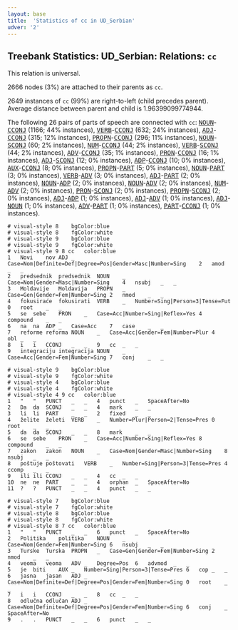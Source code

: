 ```yaml
---
layout: base
title:  'Statistics of cc in UD_Serbian'
udver: '2'
---
```


## Treebank Statistics: UD_Serbian: Relations: `cc`

This relation is universal.

2666 nodes (3%) are attached to their parents as `cc`.

2649 instances of `cc` (99%) are right-to-left (child precedes parent).
Average distance between parent and child is 1.96399099774944.

The following 26 pairs of parts of speech are connected with `cc`: <tt><a href="sr-pos-NOUN.html">NOUN</a></tt>-<tt><a href="sr-pos-CCONJ.html">CCONJ</a></tt> (1166; 44% instances), <tt><a href="sr-pos-VERB.html">VERB</a></tt>-<tt><a href="sr-pos-CCONJ.html">CCONJ</a></tt> (632; 24% instances), <tt><a href="sr-pos-ADJ.html">ADJ</a></tt>-<tt><a href="sr-pos-CCONJ.html">CCONJ</a></tt> (315; 12% instances), <tt><a href="sr-pos-PROPN.html">PROPN</a></tt>-<tt><a href="sr-pos-CCONJ.html">CCONJ</a></tt> (296; 11% instances), <tt><a href="sr-pos-NOUN.html">NOUN</a></tt>-<tt><a href="sr-pos-SCONJ.html">SCONJ</a></tt> (60; 2% instances), <tt><a href="sr-pos-NUM.html">NUM</a></tt>-<tt><a href="sr-pos-CCONJ.html">CCONJ</a></tt> (44; 2% instances), <tt><a href="sr-pos-VERB.html">VERB</a></tt>-<tt><a href="sr-pos-SCONJ.html">SCONJ</a></tt> (44; 2% instances), <tt><a href="sr-pos-ADV.html">ADV</a></tt>-<tt><a href="sr-pos-CCONJ.html">CCONJ</a></tt> (35; 1% instances), <tt><a href="sr-pos-PRON.html">PRON</a></tt>-<tt><a href="sr-pos-CCONJ.html">CCONJ</a></tt> (16; 1% instances), <tt><a href="sr-pos-ADJ.html">ADJ</a></tt>-<tt><a href="sr-pos-SCONJ.html">SCONJ</a></tt> (12; 0% instances), <tt><a href="sr-pos-ADP.html">ADP</a></tt>-<tt><a href="sr-pos-CCONJ.html">CCONJ</a></tt> (10; 0% instances), <tt><a href="sr-pos-AUX.html">AUX</a></tt>-<tt><a href="sr-pos-CCONJ.html">CCONJ</a></tt> (8; 0% instances), <tt><a href="sr-pos-PROPN.html">PROPN</a></tt>-<tt><a href="sr-pos-PART.html">PART</a></tt> (5; 0% instances), <tt><a href="sr-pos-NOUN.html">NOUN</a></tt>-<tt><a href="sr-pos-PART.html">PART</a></tt> (3; 0% instances), <tt><a href="sr-pos-VERB.html">VERB</a></tt>-<tt><a href="sr-pos-ADV.html">ADV</a></tt> (3; 0% instances), <tt><a href="sr-pos-ADJ.html">ADJ</a></tt>-<tt><a href="sr-pos-PART.html">PART</a></tt> (2; 0% instances), <tt><a href="sr-pos-NOUN.html">NOUN</a></tt>-<tt><a href="sr-pos-ADP.html">ADP</a></tt> (2; 0% instances), <tt><a href="sr-pos-NOUN.html">NOUN</a></tt>-<tt><a href="sr-pos-ADV.html">ADV</a></tt> (2; 0% instances), <tt><a href="sr-pos-NUM.html">NUM</a></tt>-<tt><a href="sr-pos-ADV.html">ADV</a></tt> (2; 0% instances), <tt><a href="sr-pos-PRON.html">PRON</a></tt>-<tt><a href="sr-pos-SCONJ.html">SCONJ</a></tt> (2; 0% instances), <tt><a href="sr-pos-PROPN.html">PROPN</a></tt>-<tt><a href="sr-pos-SCONJ.html">SCONJ</a></tt> (2; 0% instances), <tt><a href="sr-pos-ADJ.html">ADJ</a></tt>-<tt><a href="sr-pos-ADP.html">ADP</a></tt> (1; 0% instances), <tt><a href="sr-pos-ADJ.html">ADJ</a></tt>-<tt><a href="sr-pos-ADV.html">ADV</a></tt> (1; 0% instances), <tt><a href="sr-pos-ADJ.html">ADJ</a></tt>-<tt><a href="sr-pos-NOUN.html">NOUN</a></tt> (1; 0% instances), <tt><a href="sr-pos-ADV.html">ADV</a></tt>-<tt><a href="sr-pos-PART.html">PART</a></tt> (1; 0% instances), <tt><a href="sr-pos-PART.html">PART</a></tt>-<tt><a href="sr-pos-CCONJ.html">CCONJ</a></tt> (1; 0% instances).


~~~ conllu
# visual-style 8	bgColor:blue
# visual-style 8	fgColor:white
# visual-style 9	bgColor:blue
# visual-style 9	fgColor:white
# visual-style 9 8 cc	color:blue
1	Novi	nov	ADJ	_	Case=Nom|Definite=Def|Degree=Pos|Gender=Masc|Number=Sing	2	amod	_	_
2	predsednik	predsednik	NOUN	_	Case=Nom|Gender=Masc|Number=Sing	4	nsubj	_	_
3	Moldavije	Moldavija	PROPN	_	Case=Gen|Gender=Fem|Number=Sing	2	nmod	_	_
4	fokusiraće	fokusirati	VERB	_	Number=Sing|Person=3|Tense=Fut	0	root	_	_
5	se	sebe	PRON	_	Case=Acc|Number=Sing|Reflex=Yes	4	compound	_	_
6	na	na	ADP	_	Case=Acc	7	case	_	_
7	reforme	reforma	NOUN	_	Case=Acc|Gender=Fem|Number=Plur	4	obl	_	_
8	i	i	CCONJ	_	_	9	cc	_	_
9	integraciju	integracija	NOUN	_	Case=Acc|Gender=Fem|Number=Sing	7	conj	_	_

~~~


~~~ conllu
# visual-style 9	bgColor:blue
# visual-style 9	fgColor:white
# visual-style 4	bgColor:blue
# visual-style 4	fgColor:white
# visual-style 4 9 cc	color:blue
1	"	"	PUNCT	_	_	4	punct	_	SpaceAfter=No
2	Da	da	SCONJ	_	_	4	mark	_	_
3	li	li	PART	_	_	2	fixed	_	_
4	želite	želeti	VERB	_	Number=Plur|Person=2|Tense=Pres	0	root	_	_
5	da	da	SCONJ	_	_	8	mark	_	_
6	se	sebe	PRON	_	Case=Acc|Number=Sing|Reflex=Yes	8	compound	_	_
7	zakon	zakon	NOUN	_	Case=Nom|Gender=Masc|Number=Sing	8	nsubj	_	_
8	poštuje	poštovati	VERB	_	Number=Sing|Person=3|Tense=Pres	4	ccomp	_	_
9	ili	ili	CCONJ	_	_	4	cc	_	_
10	ne	ne	PART	_	_	4	orphan	_	SpaceAfter=No
11	?	?	PUNCT	_	_	4	punct	_	_

~~~


~~~ conllu
# visual-style 7	bgColor:blue
# visual-style 7	fgColor:white
# visual-style 8	bgColor:blue
# visual-style 8	fgColor:white
# visual-style 8 7 cc	color:blue
1	"	"	PUNCT	_	_	6	punct	_	SpaceAfter=No
2	Politika	politika	NOUN	_	Case=Nom|Gender=Fem|Number=Sing	6	nsubj	_	_
3	Turske	Turska	PROPN	_	Case=Gen|Gender=Fem|Number=Sing	2	nmod	_	_
4	veoma	veoma	ADV	_	Degree=Pos	6	advmod	_	_
5	je	biti	AUX	_	Number=Sing|Person=3|Tense=Pres	6	cop	_	_
6	jasna	jasan	ADJ	_	Case=Nom|Definite=Def|Degree=Pos|Gender=Fem|Number=Sing	0	root	_	_
7	i	i	CCONJ	_	_	8	cc	_	_
8	odlučna	odlučan	ADJ	_	Case=Nom|Definite=Def|Degree=Pos|Gender=Fem|Number=Sing	6	conj	_	SpaceAfter=No
9	.	.	PUNCT	_	_	6	punct	_	_

~~~


